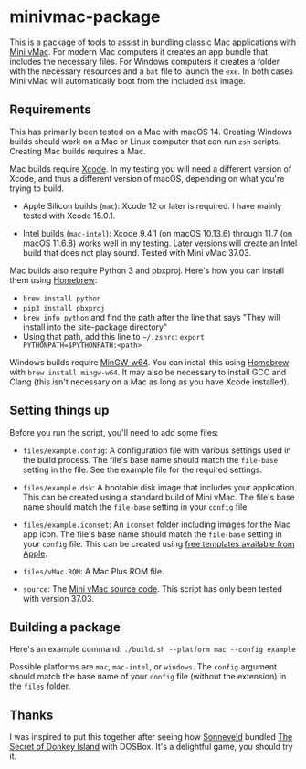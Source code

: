 # minivmac-package

This is a package of tools to assist in bundling classic Mac applications with 
[Mini vMac](https://www.gryphel.com/c/minivmac/). For modern Mac computers it 
creates an app bundle that includes the necessary files. For Windows computers 
it creates a folder with the necessary resources and a `bat` file to launch the 
`exe`. In both cases Mini vMac will automatically boot from the included `dsk` 
image.

## Requirements

This has primarily been tested on a Mac with macOS 14. Creating Windows builds 
should work on a Mac or Linux computer that can run `zsh` scripts. Creating Mac 
builds requires a Mac.

Mac builds require [Xcode](https://developer.apple.com/xcode/). In my testing 
you will need a different version of Xcode, and thus a different version of 
macOS, depending on what you're trying to build.

- Apple Silicon builds (`mac`): Xcode 12 or later is required. I have mainly 
  tested with Xcode 15.0.1.

- Intel builds (`mac-intel`): Xcode 9.4.1 (on macOS 10.13.6) through 11.7 
  (on macOS 11.6.8) works well in my testing. Later versions will create an 
  Intel build that does not play sound. Tested with Mini vMac 37.03.

Mac builds also require Python 3 and pbxproj. Here's how you can install them 
using [Homebrew](https://brew.sh):

  - `brew install python`
  - `pip3 install pbxproj`
  - `brew info python` and find the path after the line that says 
    "They will install into the site-package directory"
  - Using that path, add this line to `~/.zshrc`: 
    `export PYTHONPATH=$PYTHONPATH:<path>`

Windows builds require [MinGW-w64](https://www.mingw-w64.org). You can install 
this using [Homebrew](https://brew.sh) with `brew install mingw-w64`. It may 
also be necessary to install GCC and Clang (this isn't necessary on a Mac as 
long as you have Xcode installed).

## Setting things up

Before you run the script, you'll need to add some files:

- `files/example.config`: A configuration file with various settings used in 
  the build process. The file's base name should match the `file-base` setting 
  in the file. See the example file for the required settings.

- `files/example.dsk`: A bootable disk image that includes your application. 
  This can be created using a standard build of Mini vMac. The file's base name 
  should match the `file-base` setting in your `config` file.

- `files/example.iconset`: An `iconset` folder including images for the Mac app 
  icon. The file's base name should match the `file-base` setting in your 
  `config` file. This can be created using [free templates available from 
  Apple](https://developer.apple.com/design/resources/).

- `files/vMac.ROM`: A Mac Plus ROM file.

- `source`: The [Mini vMac source 
  code](https://www.gryphel.com/c/minivmac/beta.html). This script has only 
  been tested with version 37.03.

## Building a package

Here's an example command:
`./build.sh --platform mac --config example`

Possible platforms are `mac`, `mac-intel`, or `windows`. The `config` argument 
should match the base name of your `config` file (without the extension) in the 
`files` folder.

## Thanks

I was inspired to put this together after seeing how 
[Sonneveld](https://twitter.com/sonneveld) bundled [The Secret of Donkey 
Island](https://donkeyisland.zip) with DOSBox. It's a 
delightful game, you should try it.
